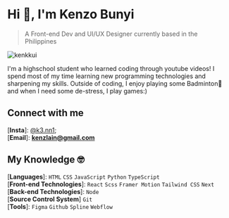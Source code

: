 
# Hi 👋, I'm Kenzo Bunyi
> A Front-end Dev and UI/UX Designer currently based in the Philippines
<p align="left"> <img src="https://komarev.com/ghpvc/?username=kenkkui&label=Profile%20views&color=e7b8ea&style=flat" alt="kenkkui" /> </p>
<p>I'm a highschool student who learned coding through youtube videos! I spend most of my time learning new programming technologies and sharpening my skills. Outside of coding, I enjoy playing some Badminton🏸 and when I need some de-stress, I play games:)</p>

## Connect with me
[**Insta**]: [@k3.nn1](https://www.instagram.com/k3.nn1/); <br/>
[**Email**]: **kenzlain@gmail.com**
<br />

## My Knowledge 🤓
[**Languages**]: ` HTML ` ` CSS ` ` JavaScript ` ` Python ` ` TypeScript ` <br />
[**Front-end Technologies**]: ` React ` `Scss` `Framer Motion` `Tailwind CSS` `Next` <br />
[**Back-end Technologies**]: ` Node ` <br />
[**Source Control System**] ` Git ` <br />
[**Tools**]: ` Figma ` ` Github ` `Spline` `Webflow` <br />

